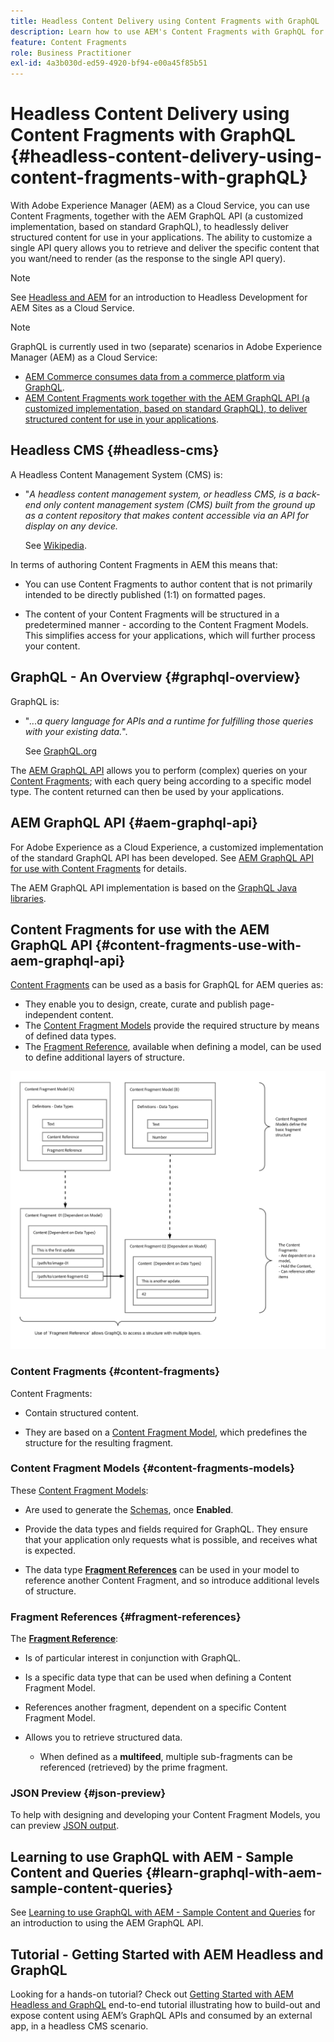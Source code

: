 ```yaml
---
title: Headless Content Delivery using Content Fragments with GraphQL
description: Learn how to use AEM's Content Fragments with GraphQL for headless content delivery.
feature: Content Fragments
role: Business Practitioner
exl-id: 4a3b030d-ed59-4920-bf94-e00a45f85b51
---
```

# Headless Content Delivery using Content Fragments with GraphQL {#headless-content-delivery-using-content-fragments-with-graphQL}

With Adobe Experience Manager (AEM) as a Cloud Service, you can use Content Fragments, together with the AEM GraphQL API (a customized implementation, based on standard GraphQL), to headlessly deliver structured content for use in your applications. The ability to customize a single API query allows you to retrieve and deliver the specific content that you want/need to render (as the response to the single API query).

>[!NOTE]
>
>See [Headless and AEM](/help/implementing/developing/headless/introduction.md) for an introduction to Headless Development for AEM Sites as a Cloud Service.

>[!NOTE]
>
>GraphQL is currently used in two (separate) scenarios in Adobe Experience Manager (AEM) as a Cloud Service:
>
>* [AEM Commerce consumes data from a commerce platform via GraphQL](/help/commerce-cloud/architecture/magento.md).
>* [AEM Content Fragments work together with the AEM GraphQL API (a customized implementation, based on standard GraphQL), to deliver structured content for use in your applications](/help/assets/content-fragments/graphql-api-content-fragments.md).

## Headless CMS {#headless-cms}

A Headless Content Management System (CMS) is:

* "*A headless content management system, or headless CMS, is a back-end only content management system (CMS) built from the ground up as a content repository that makes content accessible via an API for display on any device.*

  See [Wikipedia](https://en.wikipedia.org/wiki/Headless_content_management_system).

In terms of authoring Content Fragments in AEM this means that:

* You can use Content Fragments to author content that is not primarily intended to be directly published (1:1) on formatted pages.

* The content of your Content Fragments will be structured in a predetermined manner - according to the Content Fragment Models. This simplifies access for your applications, which will further process your content. 

## GraphQL - An Overview {#graphql-overview}

GraphQL is:

* "*...a query language for APIs and a runtime for fulfilling those queries with your existing data.*". 

  See [GraphQL.org](https://graphql.org)

The [AEM GraphQL API](#aem-graphql-api) allows you to perform (complex) queries on your [Content Fragments](/help/assets/content-fragments/content-fragments.md); with each query being according to a specific model type. The content returned can then be used by your applications. 

## AEM GraphQL API {#aem-graphql-api}

For Adobe Experience as a Cloud Experience, a customized implementation of the standard GraphQL API has been developed. See [AEM GraphQL API for use with Content Fragments](/help/assets/content-fragments/graphql-api-content-fragments.md) for details. 

The AEM GraphQL API implementation is based on the [GraphQL Java libraries](https://graphql.org/code/#java).

## Content Fragments for use with the AEM GraphQL API {#content-fragments-use-with-aem-graphql-api}

[Content Fragments](#content-fragments) can be used as a basis for GraphQL for AEM queries as:

* They enable you to design, create, curate and publish page-independent content.
* The [Content Fragment Models](#content-fragments-models) provide the required structure by means of defined data types.
* The [Fragment Reference](#fragment-references), available when defining a model, can be used to define additional layers of structure.

![Content Fragments for use with GraphQL](assets/cfm-nested-01.png "Content Fragments for use with GraphQL")

### Content Fragments {#content-fragments}

Content Fragments:

* Contain structured content.

* They are based on a [Content Fragment Model](#content-fragments-models), which predefines the structure for the resulting fragment.
  
### Content Fragment Models {#content-fragments-models}

These [Content Fragment Models](/help/assets/content-fragments/content-fragments-models.md):

* Are used to generate the [Schemas](https://graphql.org/learn/schema/), once **Enabled**.

* Provide the data types and fields required for GraphQL. They ensure that your application only requests what is possible, and receives what is expected.

* The data type **[Fragment References](#fragment-references)** can be used in your model to reference another Content Fragment, and so introduce additional levels of structure.

### Fragment References {#fragment-references}

The **[Fragment Reference](/help/assets/content-fragments/content-fragments-models.md#fragment-reference-nested-fragments)**:

* Is of particular interest in conjunction with GraphQL.

* Is a specific data type that can be used when defining a Content Fragment Model.

* References another fragment, dependent on a specific Content Fragment Model.

* Allows you to retrieve structured data.

  * When defined as a **multifeed**, multiple sub-fragments can be referenced (retrieved) by the prime fragment.

### JSON Preview {#json-preview}

To help with designing and developing your Content Fragment Models, you can preview [JSON output](/help/assets/content-fragments/content-fragments-json-preview.md).

## Learning to use GraphQL with AEM - Sample Content and Queries {#learn-graphql-with-aem-sample-content-queries}

See [Learning to use GraphQL with AEM - Sample Content and Queries](/help/assets/content-fragments/content-fragments-graphql-samples.md) for an introduction to using the AEM GraphQL API.

## Tutorial - Getting Started with AEM Headless and GraphQL

Looking for a hands-on tutorial? Check out [Getting Started with AEM Headless and GraphQL](https://experienceleague.adobe.com/docs/experience-manager-learn/getting-started-with-aem-headless/graphql/overview.html) end-to-end tutorial illustrating how to build-out and expose content using AEM’s GraphQL APIs and consumed by an external app, in a headless CMS scenario.
